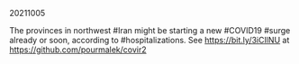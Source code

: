 
20211005

The provinces in northwest #Iran might be starting a new #COVID19 #surge already or soon, according to #hospitalizations. See https://bit.ly/3iCIlNU at https://github.com/pourmalek/covir2
